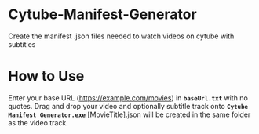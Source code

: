 # Cytube-Manifest-Generator
Create the manifest .json files needed to watch videos on cytube with subtitles

# How to Use
Enter your base URL (https://example.com/movies) in **`baseUrl.txt`** with no quotes.
Drag and drop your video and optionally subtitle track onto **`Cytube Manifest Generator.exe`**
[MovieTitle].json will be created in the same folder as the video track.
